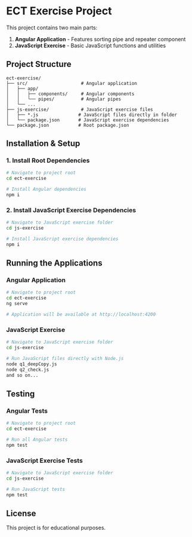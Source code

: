 # ECT Exercise Project

This project contains two main parts:
1. **Angular Application** - Features sorting pipe and repeater component
2. **JavaScript Exercise** - Basic JavaScript functions and utilities

## Project Structure

```
ect-exercise/
├── src/                    # Angular application
│   ├── app/
│   │   ├── components/     # Angular components
│   │   └── pipes/          # Angular pipes
│   └── ...
├── js-exercise/            # JavaScript exercise files
│   ├── *.js               # JavaScript files directly in folder
│   └── package.json       # JavaScript exercise dependencies
└── package.json           # Root package.json
```


## Installation & Setup

### 1. Install Root Dependencies

```bash
# Navigate to project root
cd ect-exercise

# Install Angular dependencies
npm i
```

### 2. Install JavaScript Exercise Dependencies

```bash
# Navigate to JavaScript exercise folder
cd js-exercise

# Install JavaScript exercise dependencies
npm i
```

## Running the Applications

### Angular Application

```bash
# Navigate to project root
cd ect-exercise
ng serve

# Application will be available at http://localhost:4200
```

### JavaScript Exercise

```bash
# Navigate to JavaScript exercise folder
cd js-exercise

# Run JavaScript files directly with Node.js
node q1_deepCopy.js
node q2_check.js
and so on...
```

## Testing

### Angular Tests

```bash
# Navigate to project root
cd ect-exercise

# Run all Angular tests
npm test
```

### JavaScript Exercise Tests

```bash
# Navigate to JavaScript exercise folder
cd js-exercise

# Run JavaScript tests
npm test
```

## License
This project is for educational purposes.
